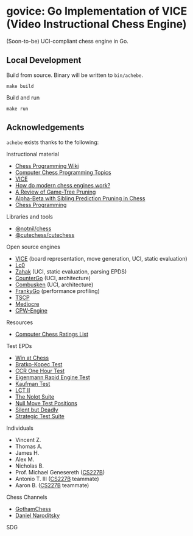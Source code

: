 # govice: Go Implementation of VICE (Video Instructional Chess Engine)
(Soon-to-be) UCI-compliant chess engine in Go.

## Local Development

Build from source. Binary will be written to `bin/achebe`.
```
make build
```

Build and run
```
make run
```

## Acknowledgements

`achebe` exists thanks to the following:

Instructional material
* [Chess Programming Wiki](https://www.chessprogramming.org/)
* [Computer Chess Programming Topics](https://web.archive.org/web/20071026090003/http://www.brucemo.com/compchess/programming/index.htm)
* [VICE](https://www.youtube.com/playlist?list=PLZ1QII7yudbc-Ky058TEaOstZHVbT-2hg)
* [How do modern chess engines work?](https://www.youtube.com/watch?v=pUyURF1Tqvg&t=567s&ab_channel=TNGTechnologyConsultingGmbH)
* [A Review of Game-Tree Pruning](https://webdocs.cs.ualberta.ca/~tony/OldPapers/icca.Mar1986.pp3-18.pdf)
* [Alpha-Beta with Sibling Prediction Pruning in Chess](https://homepages.cwi.nl/~paulk/theses/Carolus.pdf)
* [Chess Programming](https://www.youtube.com/channel/UCB9-prLkPwgvlKKqDgXhsMQ)

Libraries and tools
* [@notnil/chess](https://github.com/notnil/chess)
* [@cutechess/cutechess](https://github.com/cutechess/cutechess)

Open source engines
* [VICE](https://github.com/peterwankman/vice) (board representation, move generation, UCI, static evaluation)
* [Lc0](https://github.com/LeelaChessZero/lc0)
* [Zahak](https://github.com/amanjpro/zahak) (UCI, static evaluation, parsing EPDS)
* [CounterGo](https://github.com/ChizhovVadim/CounterGo) (UCI, architecture)
* [Combusken](https://github.com/mhib/combusken) (UCI, architecture)
* [FrankyGo](https://github.com/frankkopp/FrankyGo) (performance profiling)
* [TSCP](http://www.tckerrigan.com/Chess/TSCP/)
* [Mediocre](http://mediocrechess.blogspot.com/)
* [CPW-Engine](https://github.com/nescitus/cpw-engine)

Resources
* [Computer Chess Ratings List](http://www.computerchess.org.uk/ccrl/4040/about.html)

Test EPDs
* [Win at Chess](https://www.chessprogramming.org/Win_at_Chess)
* [Bratko-Kopec Test](https://www.chessprogramming.org/Bratko-Kopec_Test)
* [CCR One Hour Test](https://www.chessprogramming.org/CCR_One_Hour_Test)
* [Eigenmann Rapid Engine Test](https://www.chessprogramming.org/Eigenmann_Rapid_Engine_Test)
* [Kaufman Test](https://www.chessprogramming.org/Kaufman_Test)
* [LCT II](https://www.chessprogramming.org/LCT_II)
* [The Nolot Suite](https://www.chessprogramming.org/The_Nolot_Suite)
* [Null Move Test Positions](https://www.chessprogramming.org/Null_Move_Test-Positions)
* [Silent but Deadly](https://www.chessprogramming.org/Silent_but_Deadly)
* [Strategic Test Suite](https://www.chessprogramming.org/Strategic_Test_Suite)

Individuals
* Vincent Z.
* Thomas A.
* James H.
* Alex M.
* Nicholas B.
* Prof. Michael Genesereth ([CS227B])
* Antonio T. III ([CS227B] teammate)
* Aaron B. ([CS227B] teammate)

Chess Channels
* [GothamChess](https://www.youtube.com/c/GothamChess)
* [Daniel Naroditsky](https://www.youtube.com/c/DanielNaroditskyGM)

[CS227B]: http://logic.stanford.edu/classes/cs227/2015/index.html

SDG
